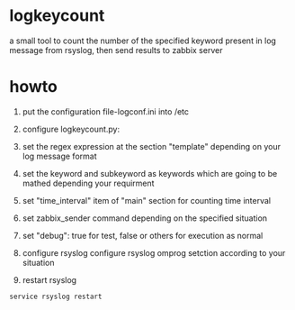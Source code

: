 logkeycount
===========

a small tool to count the number of the specified keyword present in log message from rsyslog, then send results to zabbix server

howto
===========
1. put the configuration file-logconf.ini into /etc

2. configure logkeycount.py: 
  1. set the regex expression at the section "template" depending on your log message format
  2. set the keyword and subkeyword as keywords which are going to be mathed depending your requirment
  3. set "time_interval" item of "main" section for counting time interval
  4. set zabbix_sender command depending on the specified situation
  5. set "debug": true for test, false or others for execution as normal

3. configure rsyslog
configure rsyslog omprog setction according to your situation

4. restart rsyslog

```
service rsyslog restart
```
